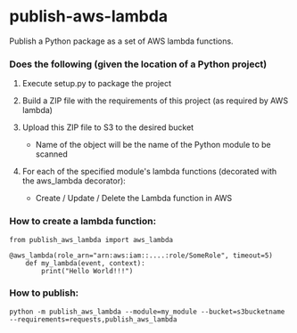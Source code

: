 # publish-aws-lambda

Publish a Python package as a set of AWS lambda functions.

### Does the following (given the location of a Python project) ###
1. Execute setup.py to package the project

2. Build a ZIP file with the requirements of this project (as required by AWS lambda)

3. Upload this ZIP file to S3 to the desired bucket
    * Name of the object will be the name of the Python module to be scanned

4. For each of the specified module's lambda functions (decorated with the aws_lambda decorator):
    * Create / Update / Delete the Lambda function in AWS



### How to create a lambda function: ###
    from publish_aws_lambda import aws_lambda
    
    @aws_lambda(role_arn="arn:aws:iam::....:role/SomeRole", timeout=5)
        def my_lambda(event, context):
            print("Hello World!!!")

### How to publish: ###
    python -m publish_aws_lambda --module=my_module --bucket=s3bucketname --requirements=requests,publish_aws_lambda
